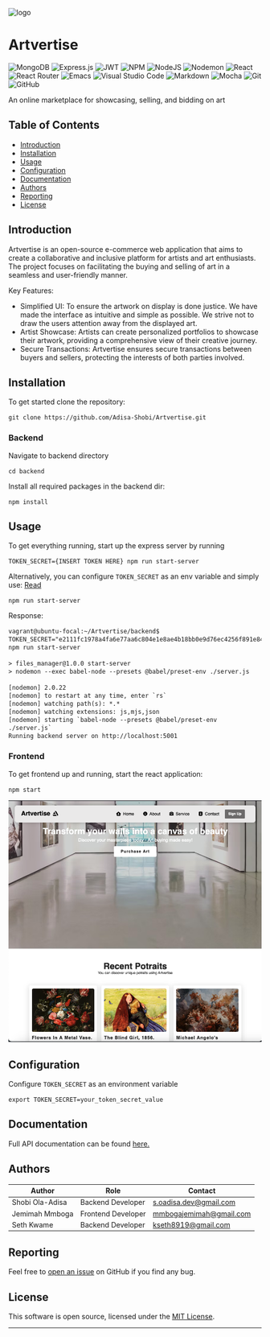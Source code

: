 <p>
<img src="./src/images/logo2-image.png" alt="logo" width="20%"/>
</p>

<!-- PROJECT NAME -->
# Artvertise

![MongoDB](https://img.shields.io/badge/MongoDB-%234ea94b.svg?style=for-the-badge&logo=mongodb&logoColor=white)
![Express.js](https://img.shields.io/badge/express.js-%23404d59.svg?style=for-the-badge&logo=express&logoColor=%2361DAFB)
![JWT](https://img.shields.io/badge/JWT-black?style=for-the-badge&logo=JSON%20web%20tokens)
![NPM](https://img.shields.io/badge/NPM-%23CB3837.svg?style=for-the-badge&logo=npm&logoColor=white)
![NodeJS](https://img.shields.io/badge/node.js-6DA55F?style=for-the-badge&logo=node.js&logoColor=white)
![Nodemon](https://img.shields.io/badge/NODEMON-%23323330.svg?style=for-the-badge&logo=nodemon&logoColor=%BBDEAD)
![React](https://img.shields.io/badge/react-%2320232a.svg?style=for-the-badge&logo=react&logoColor=%2361DAFB)
![React Router](https://img.shields.io/badge/React_Router-CA4245?style=for-the-badge&logo=react-router&logoColor=white)
![Emacs](https://img.shields.io/badge/Emacs-%237F5AB6.svg?&style=for-the-badge&logo=gnu-emacs&logoColor=white)
![Visual Studio Code](https://img.shields.io/badge/Visual%20Studio%20Code-0078d7.svg?style=for-the-badge&logo=visual-studio-code&logoColor=white)
![Markdown](https://img.shields.io/badge/markdown-%23000000.svg?style=for-the-badge&logo=markdown&logoColor=white)
![Mocha](https://img.shields.io/badge/-mocha-%238D6748?style=for-the-badge&logo=mocha&logoColor=white)
![Git](https://img.shields.io/badge/git-%23F05033.svg?style=for-the-badge&logo=git&logoColor=white)
![GitHub](https://img.shields.io/badge/github-%23121011.svg?style=for-the-badge&logo=github&logoColor=white)

An online marketplace for showcasing, selling, and bidding on art

<!-- TABLE OF CONTENTS -->
## Table of Contents

- [Introduction](#introduction)
- [Installation](#installation)
- [Usage](#usage)
- [Configuration](#configuration)
- [Documentation](#documentation)
- [Authors](#authors)
- [Reporting](#reporting)
- [License](#license)

<!-- INTRODUCTION -->
## Introduction

Artvertise is an open-source e-commerce web application that aims to create a collaborative and inclusive platform for artists and art enthusiasts. The project focuses on facilitating the buying and selling of art in a seamless and user-friendly manner.

Key Features:

- Simplified UI: To ensure the artwork on display is done justice. We have made the interface as intuitive and simple as possible. We strive not to draw the users attention away from the displayed art.
- Artist Showcase: Artists can create personalized portfolios to showcase their artwork, providing a comprehensive view of their creative journey.
- Secure Transactions: Artvertise ensures secure transactions between buyers and sellers, protecting the interests of both parties involved.

<!-- INSTALLATION -->
## Installation

To get started clone the repository:
```
git clone https://github.com/Adisa-Shobi/Artvertise.git
```
### Backend

Navigate to backend directory
```
cd backend
```
Install all required packages in the backend dir:
```
npm install
```

<!-- USAGE -->
## Usage

To get everything running, start up the express server by running
```
TOKEN_SECRET={INSERT TOKEN HERE} npm run start-server
```
Alternatively, you can configure `TOKEN_SECRET` as an env variable and simply use:
[Read](#configuration)
```
npm run start-server
```
Response:
```
vagrant@ubuntu-focal:~/Artvertise/backend$ TOKEN_SECRET="e2111fc1978a4fa6e77aa6c804e1e8ae4b18bb0e9d76ec4256f891e8451923bb" npm run start-server

> files_manager@1.0.0 start-server
> nodemon --exec babel-node --presets @babel/preset-env ./server.js

[nodemon] 2.0.22
[nodemon] to restart at any time, enter `rs`
[nodemon] watching path(s): *.*
[nodemon] watching extensions: js,mjs,json
[nodemon] starting `babel-node --presets @babel/preset-env ./server.js`
Running backend server on http://localhost:5001
```
### Frontend

To get frontend up and running, start the react application:
```
npm start
``` 
![HOME PAGE](./artvertise/src/images/homepage.png)

<!-- CONFIGURATION -->
## Configuration

Configure `TOKEN_SECRET` as an environment variable

```
export TOKEN_SECRET=your_token_secret_value
```

<!-- DOCUMENTATION -->
## Documentation

Full API documentation can be found [here.](https://documenter.getpostman.com/view/16948564/2s93Y5NzbR) 

<!-- AUTHORS -->
## Authors

| Author          | Role               | Contact                 |
|-----------------|--------------------|-------------------------|
| Shobi Ola-Adisa | Backend Developer  | s.oadisa.dev@gmail.com  |
| Jemimah Mmboga  | Frontend Developer | mmbogajemimah@gmail.com |
| Seth Kwame      | Backend Developer  | kseth8919@gmail.com     |          

<!-- Reporting -->
## Reporting

Feel free to [open an issue](https://github.com/Adisa-Shobi/Artvertise/issues) on GitHub if you find any bug.

<!-- LICENSE -->
## License

This software is open source, licensed under the [MIT License](https://github.com/PawanKolhe/color-calendar/blob/master/LICENSE).

---
